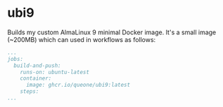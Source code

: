 # ubi9

Builds my custom AlmaLinux 9 minimal Docker image. It's a small image (~200MB) which can used in workflows as follows: 

```yaml
...
jobs:
  build-and-push:
    runs-on: ubuntu-latest
    container:
      image: ghcr.io/queone/ubi9:latest
    steps:
...
```
